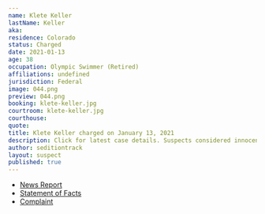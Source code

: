 ```yaml
---
name: Klete Keller
lastName: Keller
aka: 
residence: Colorado
status: Charged
date: 2021-01-13
age: 38
occupation: Olympic Swimmer (Retired)
affiliations: undefined
jurisdiction: Federal
image: 044.png
preview: 044.png
booking: klete-keller.jpg
courtroom: klete-keller.jpg
courthouse: 
quote: 
title: Klete Keller charged on January 13, 2021
description: Click for latest case details. Suspects considered innocent until proven guilty.
author: seditiontrack
layout: suspect
published: true
---
```

- [News Report](https://people.com/sports/klete-keller-friends-ex-wife-react-participation-capitol-riots/)
- [Statement of Facts](https://www.justice.gov/opa/page/file/1354311/download)
- [Complaint](https://www.justice.gov/opa/page/file/1354311/download)

